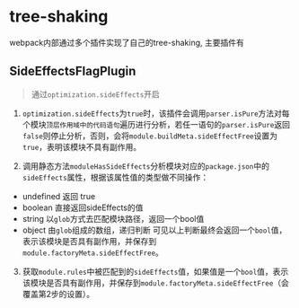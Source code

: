 # tree-shaking

webpack内部通过多个插件实现了自己的tree-shaking, 主要插件有

## SideEffectsFlagPlugin

> 通过`optimization.sideEffects`开启

1. `optimization.sideEffects`为`true`时，该插件会调用`parser.isPure`方法对每个模块`顶层作用域中的代码语句`遍历进行分析，若任一语句的`parser.isPure`返回`false`则停止分析，否则，会将`module.buildMeta.sideEffectFree`设置为`true`，表明该模块不具有副作用。

2. 调用静态方法`moduleHasSideEffects`分析模块对应的`package.json`中的`sideEffects`属性，根据该属性值的类型做不同操作：
- undefined 返回 true
- boolean 直接返回sideEffects的值
- string 以`glob`方式去匹配模块路径，返回一个bool值
- object 由`glob`组成的数组，递归判断
可见以上判断最终会返回一个`bool`值，表示该模块是否具有副作用，并保存到`module.factoryMeta.sideEffectFree`。

3. 获取`module.rules`中被匹配到的`sideEffects`值，如果值是一个`bool`值，表示该模块是否具有副作用，并保存到`module.factoryMeta.sideEffectFree`（会覆盖第2步的设置）。